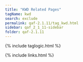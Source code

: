 ```yaml
---
title: "KWD Related Pages"
tagName: kwd
search: exclude
permalink: qaf-2.1.11/tag_kwd.html
sidebar: qaf_2_1_11-sidebar
folder: qaf-2.1.11
---
```

{% include taglogic.html %}

{% include links.html %}
